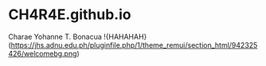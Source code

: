 # CH4R4E.github.io
Charae Yohanne T. Bonacua
!{HAHAHAH}
(https://jhs.adnu.edu.ph/pluginfile.php/1/theme_remui/section_html/942325426/welcomebg.png)
